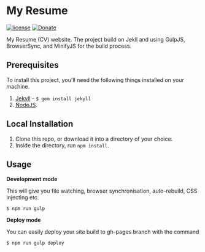 My Resume
===

[![license][license-image]][license-url] [![Donate][donate-image]][donate-url]

My Resume (CV) website.
The project build on Jekll and using GulpJS, BrowserSync, and MinifyJS for the build process.

## Prerequisites

To install this project, you'll need the following things installed on your machine.

1. [Jekyll](http://jekyllrb.com/) - `$ gem install jekyll`
2. [NodeJS](http://nodejs.org).

## Local Installation

1. Clone this repo, or download it into a directory of your choice.
2. Inside the directory, run `npm install`.

## Usage

**Development mode**

This will give you file watching, browser synchronisation, auto-rebuild, CSS injecting etc.

```shell
$ npm run gulp
```

**Deploy mode**

You can easily deploy your site build to gh-pages branch with the command
```shell
$ npm run gulp deploy
```

[license-image]: https://img.shields.io/badge/license-ISC-blue.svg
[license-url]: https://github.com/nirgn975/Resume/blob/master/LICENSE
[donate-image]: https://img.shields.io/badge/Donate-PayPal-lightgrey.svg
[donate-url]: https://www.paypal.me/nirgn/2
